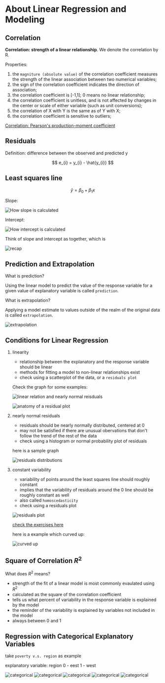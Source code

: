 # About Linear Regression and Modeling

## Correlation

**Correlation: strength of a linear relationship**. We denote the correlation by R.

Properties:

  1. the `magniture (absolute value)` of the correlation coefficient measures the strength of the linear association between two numerical variables;
  2. the sign of the correlation coefficient indicates the direction of association;
  3. the correlation coefficient is [-1,1]; 0 means no linear relationship;
  4. the correlation coefficient is unitless, and is not affected by changes in the center or scale of either variable (such as unit conversions);
  5. the correlation of X with Y is the same as of Y with X;
  6. the correlation coefficient is sensitive to outliers;

[Correlation: Pearson's production-moment coefficient](https://en.wikipedia.org/wiki/Correlation_and_dependence#Pearson's_product-moment_coefficient "coef")

## Residuals

Definition: difference between the observed and predicted y

$$ e_{i} = y_{i} - \hat{y_{i}} $$

## Least squares line

$$ \hat{y} = \beta_{0} + \beta_{1}x$$

Slope:

![How slope is calculated](img/estimation_of_regreesion_parameters_slope.png)

Intercept:

![How intercept is calculated](img/estimation_of_regreesion_parameters_intercept.png)

Think of slope and intercept as together, which is

![recap](img/interpret_intercept_slope.png)

## Prediction and Extrapolation

What is prediction?

Using the linear model to predict the value of the response variable for a given value of explanatory variable is called `prediction`.

What is extrapolation?

Applying a model estimate to values outside of the realm of the original data is called `extrapolation`.

![extrapolation](img/extrapolation_definition.png)

## Conditions for Linear Regression

1. linearity
    * relationship between the explanatory and the response variable should be linear
    * methods for fitting a model to non-linear relationships exist
    * check using a scatterplot of the data, or a `residuals plot`

    Check the graph for some examples:

    ![linear relation and nearly normal reisduals](img/nearly_normal_residuals.png)

    ![anatomy of a residual plot](img/anatomy_of_residual_plot.png)

2. nearly normal residuals
    * residuals should be nearly normally distributed, centered at 0
    * may not be satisfied if there are unusual obervations that don't follow the trend of the rest of the data
    * check using a histogram or normal probability plot of residuals

    here is a sample graph

    ![residuals distributions](img/distribution_residuals.png)

3. constant variability
    * variability of points around the least squares line should roughly constant
    * implies that the variability of residuals around the 0 line should be roughly constant as well
    * also called `homoscedasticity`
    * check using a residuals plot

    ![residuals plot](img/constant_variability.png)

    [check the exercises here](https://gallery.shinyapps.io/slr_diag/ "exercise")

    here is a example which curved up:

    ![curved up](img/example_curved_up.png)

## Square of Correlation $R^2$

What does $R^2$ means?

* strength of the fit of a linear model is most commonly evaulated using $R^2$
* calculated as the square of the correlation coefficient
* tells us what percent of variability in the response variable is explained by the model
* the reminder of the variability is explained by variables not included in the model
* always between 0 and 1

## Regression with Categorical Explanatory Variables

take `poverty v.s. region` as example

explanatory variable: region
 0 - eest
 1 - west

![categorical](img/regression_categorical_data.png)
![categorical](img/regression_categorical_data_slope.png)
![categorical](img/regression_categorical_data_poverty.png)
![categorical](img/regression_categorical_data_reference.png)
![categorical](img/regression_categorical_data_predict_poverty.png)
